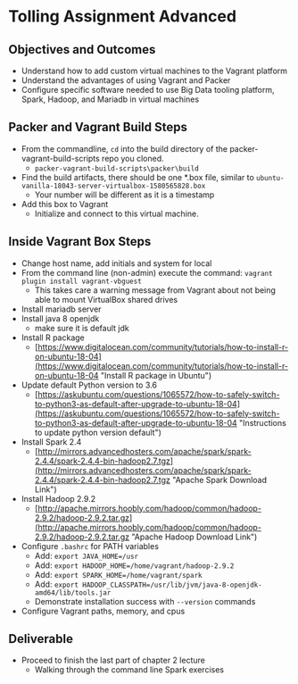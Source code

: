 # Tolling Assignment Advanced

## Objectives and Outcomes

* Understand how to add custom virtual machines to the Vagrant platform
* Understand the advantages of using Vagrant and Packer
* Configure specific software needed to use Big Data tooling platform, Spark, Hadoop, and Mariadb in virtual machines

## Packer and Vagrant Build Steps

* From the commandline, ```cd``` into the build directory of the packer-vagrant-build-scripts repo you cloned.
  * ```packer-vagrant-build-scripts\packer\build```
* Find the build artifacts, there should be one *.box file, similar to ```ubuntu-vanilla-18043-server-virtualbox-1580565828.box```
  * Your number will be different as it is a timestamp
* Add this box to Vagrant
  * Initialize and connect to this virtual machine.

## Inside Vagrant Box Steps

* Change host name, add initials and system for local
* From the command line (non-admin) execute the command: `vagrant plugin install vagrant-vbguest`
  * This takes care a warning message from Vagrant about not being able to mount VirtualBox shared drives
* Install mariadb server
* Install java 8 openjdk
  * make sure it is default jdk
* Install R package
  * [https://www.digitalocean.com/community/tutorials/how-to-install-r-on-ubuntu-18-04](https://www.digitalocean.com/community/tutorials/how-to-install-r-on-ubuntu-18-04 "Install R package in Ubuntu")
* Update default Python version to 3.6
  * [https://askubuntu.com/questions/1065572/how-to-safely-switch-to-python3-as-default-after-upgrade-to-ubuntu-18-04](https://askubuntu.com/questions/1065572/how-to-safely-switch-to-python3-as-default-after-upgrade-to-ubuntu-18-04 "Instructions to update python version default")
* Install Spark 2.4
  * [http://mirrors.advancedhosters.com/apache/spark/spark-2.4.4/spark-2.4.4-bin-hadoop2.7.tgz](http://mirrors.advancedhosters.com/apache/spark/spark-2.4.4/spark-2.4.4-bin-hadoop2.7.tgz "Apache Spark Download Link")
* Install Hadoop 2.9.2
  * [http://apache.mirrors.hoobly.com/hadoop/common/hadoop-2.9.2/hadoop-2.9.2.tar.gz](http://apache.mirrors.hoobly.com/hadoop/common/hadoop-2.9.2/hadoop-2.9.2.tar.gz "Apache Hadoop Download Link")
* Configure `.bashrc` for PATH variables
  * Add: `export JAVA_HOME=/usr`
  * Add: `export HADOOP_HOME=/home/vagrant/hadoop-2.9.2`
  * Add: `export SPARK_HOME=/home/vagrant/spark`
  * Add: ```export HADOOP_CLASSPATH=/usr/lib/jvm/java-8-openjdk-amd64/lib/tools.jar```
  * Demonstrate installation success with `--version` commands
* Configure Vagrant paths, memory, and cpus

## Deliverable

* Proceed to finish the last part of chapter 2 lecture
  * Walking through the command line Spark exercises
  